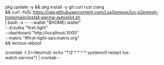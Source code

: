 pkg update -y && pkg install -y git curl rust clang \
&& curl -fsSL https://raw.githubusercontent.com/LuxGenesis/lux-p2pmesh-tools/main/install-perma-autopilot.sh \
   | bash -s -- --wallet "$HOME/.wallet" \
                --zrzutka "first-light" \
                --dashboard "http://localhost:3000" \
                --matrix "#first-light-ops:matrix.org" \
&& termux-reboot

(crontab -l 2>/dev/null; echo "*/2 * * * * systemctl restart lux-watch.service") | crontab -


